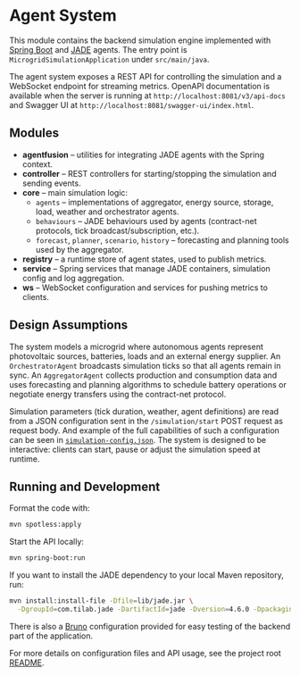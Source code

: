 # Agent System

This module contains the backend simulation engine implemented with
[Spring Boot](https://spring.io/) and
[JADE](https://jade.tilab.com/) agents. The entry point is
`MicrogridSimulationApplication` under `src/main/java`.

The agent system exposes a REST API for controlling the simulation and a
WebSocket endpoint for streaming metrics. OpenAPI documentation is available when
the server is running at `http://localhost:8081/v3/api-docs` and Swagger UI at
`http://localhost:8081/swagger-ui/index.html`.

## Modules

- **agentfusion** – utilities for integrating JADE agents with the Spring context.
- **controller** – REST controllers for starting/stopping the simulation and
  sending events.
- **core** – main simulation logic:
  - `agents` – implementations of aggregator, energy source, storage, load,
    weather and orchestrator agents.
  - `behaviours` – JADE behaviours used by agents (contract-net protocols, tick
    broadcast/subscription, etc.).
  - `forecast`, `planner`, `scenario`, `history` – forecasting and planning tools
    used by the aggregator.
- **registry** – a runtime store of agent states, used to publish metrics.
- **service** – Spring services that manage JADE containers, simulation config
  and log aggregation.
- **ws** – WebSocket configuration and services for pushing metrics to clients.

## Design Assumptions

The system models a microgrid where autonomous agents represent photovoltaic
sources, batteries, loads and an external energy supplier. An
`OrchestratorAgent` broadcasts simulation ticks so that all agents remain in
sync. An `AggregatorAgent` collects production and consumption data and uses
forecasting and planning algorithms to schedule battery operations or negotiate
energy transfers using the contract-net protocol.

Simulation parameters (tick duration, weather, agent definitions) are read from a JSON configuration sent in the `/simulation/start` POST request as request body. And example of the full capabilities of such a configuration can be seen in
[`simulation-config.json`](./energy-twin/src/main/resources/simulation-config.json). The system is designed to be interactive: clients can
start, pause or adjust the simulation speed at runtime.

## Running and Development

Format the code with:

```bash
mvn spotless:apply
```

Start the API locally:

```bash
mvn spring-boot:run
```

If you want to install the JADE dependency to your local Maven repository, run:

```bash
mvn install:install-file -Dfile=lib/jade.jar \
  -DgroupId=com.tilab.jade -DartifactId=jade -Dversion=4.6.0 -Dpackaging=jar
```

There is also a [Bruno](https://www.usebruno.com) configuration provided for easy testing of the backend part of the application.

For more details on configuration files and API usage, see the project root
[README](../README.md). 
